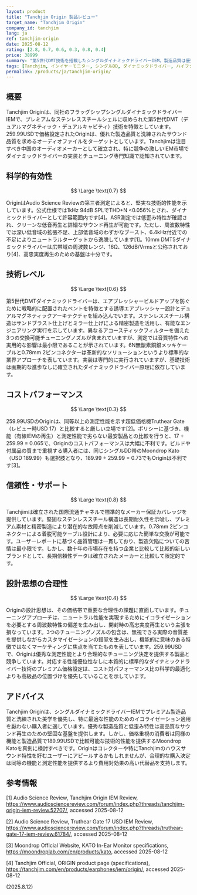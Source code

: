 ```yaml
---
layout: product
title: "Tanchjim Origin 製品レビュー"
target_name: "Tanchjim Origin"
company_id: tanchjim
lang: ja
ref: tanchjim-origin
date: 2025-08-12
rating: [2.8, 0.7, 0.6, 0.3, 0.8, 0.4]
price: 38999
summary: "第5世代DMT技術を搭載したシングルダイナミックドライバーIEM。製造品質は優秀だが、Truthear Gateなどの高性能低価格機と比べるとコストパフォーマンスは限定的。"
tags: [Tanchjim, インイヤーモニター, シングルDD, ダイナミックドライバー, ハイファイ]
permalink: /products/ja/tanchjim-origin/
---
```

## 概要

Tanchjim Originは、同社のフラッグシップシングルダイナミックドライバーIEMで、プレミアムなステンレススチールシェルに収められた第5世代DMT（デュアルマグネティック・デュアルキャビティ）技術を特徴としています。259.99USDで価格設定されたOriginは、優れた製造品質と洗練されたサウンド品質を求めるオーディオファイルをターゲットとしています。Tanchjimは注目すべき中国のオーディオメーカーとして確立され、特に競争の激しいIEM市場でダイナミックドライバーの実装とチューニング専門知識で認知されています。

## 科学的有効性

$$ \Large \text{0.7} $$

OriginはAudio Science Reviewの第三者測定によると、堅実な技術的性能を示しています。公式仕様では1kHz 94dB SPLでTHD+N <0.056%とされ、ダイナミックドライバーとして許容範囲内です[4]。ASR測定では低歪み特性が確認され、クリーンな低音再生と詳細なサウンド再生が可能です。ただし、周波数特性では深い低音域の拡張不足、上部低音域のわずかなブースト、6.4kHz付近での不足によりニュートラルターゲットから逸脱しています[1]。10mm DMT5ダイナミックドライバーは広帯域の周波数レンジ、16Ω、126dB/Vrmsと公称されており[4]、高忠実度再生のための基盤は十分です。

## 技術レベル

$$ \Large \text{0.6} $$

第5世代DMTダイナミックドライバーは、エアプレッシャービルドアップを防ぐために戦略的に配置されたベントを特徴とする誘導エアプレッシャー設計とデュアルマグネティックアーキテクチャを組み込んでいます。ステンレススチール構造はサンドブラスト仕上げとミラー仕上げによる精密製造を活用し、有能なエンジニアリング実行を示しています。異なるアコースティックフィルターを備えた3つの交換可能チューニングノズルが含まれていますが、測定では音質特性への実用的な影響は最小限であることが示されています。6N無酸素銅銀メッキケーブルと0.78mm 2ピンコネクターは革新的なソリューションというより標準的な業界アプローチを表しています。実装は専門的に実行されていますが、基礎技術は画期的な進歩なしに確立されたダイナミックドライバー原理に依存しています。

## コストパフォーマンス

$$ \Large \text{0.3} $$

259.99USDのOriginは、同等以上の測定性能を示す超低価格機Truthear Gate（レビュー時USD 17）と比較すると厳しい立場です[2]。ポリシーに基づき、機能（有線IEMの再生）と測定性能で劣らない最安製品との比較を行うと、17 ÷ 259.99 = 0.065で、Originのコストパフォーマンスは大幅に不利です。ビルドや付属品の質まで重視する購入者には、同じシングルDD帯のMoondrop Kato（USD 189.99）も選択肢となり、189.99 ÷ 259.99 = 0.73でもOriginは不利です[3]。

## 信頼性・サポート

$$ \Large \text{0.8} $$

Tanchjimは確立された国際流通チャネルで標準的なメーカー保証カバレッジを提供しています。堅固なステンレススチール構造は長期耐久性を示唆し、プレミアム素材と精密製造により潜在的な故障点を削減しています。0.78mm 2ピンコネクターによる着脱可能ケーブル設計により、必要に応じた簡単な交換が可能です。ユーザーレポートに基づく品質管理は一貫しており、製造欠陥についての苦情は最小限です。しかし、数十年の市場存在を持つ企業と比較して比較的新しいブランドとして、長期信頼性データは確立されたメーカーと比較して限定的です。

## 設計思想の合理性

$$ \Large \text{0.4} $$

Originの設計思想は、その価格帯で重要な合理性の課題に直面しています。チューニングアプローチは、ニュートラル性能を実現するためにイコライゼーションを必要とする周波数特性の偏差を生み出し、開封時の高忠実度再生という主張を損なっています。3つのチューニングノズルの包含は、無視できる実際の音質差を提供しながらカスタマイゼーションの錯覚を生み出し、機能的に意味のある特徴ではなくマーケティングに焦点を当てたものを表しています。259.99USDで、Originは優秀な測定性能とより合理的なチューニング決定を提供する製品と競争しています。対応する性能優位性なしに本質的に標準的なダイナミックドライバー技術のプレミアム価格設定は、コスト対パフォーマンス比の科学的最適化よりも高級品の位置づけを優先していることを示しています。

## アドバイス

Tanchjim Originは、シングルダイナミックドライバーIEMでプレミアム製造品質と洗練された美学を優先し、特に最適な性能のためのイコライゼーション適用を厭わない購入者に適しています。優秀な製造品質と低歪み特性は高品質なサウンド再生のための堅固な基盤を提供します。しかし、価格重視の消費者は同様の機能と製造品質で189.99USDで比較可能な技術的性能を提供するMoondrop Katoを真剣に検討すべきです。Originはコレクターや特にTanchjimのハウスサウンド特性を好むユーザーにアピールするかもしれませんが、合理的な購入決定は同等の機能と測定性能を提供するより費用対効果の高い代替品を支持します。

## 参考情報

[1] Audio Science Review, Tanchjim Origin IEM Review, https://www.audiosciencereview.com/forum/index.php?threads/tanchjim-origin-iem-review.52707/, accessed 2025-08-12

[2] Audio Science Review, Truthear Gate 17 USD IEM Review, https://www.audiosciencereview.com/forum/index.php?threads/truthear-gate-17-iem-review.61784/, accessed 2025-08-12

[3] Moondrop Official Website, KATO In-Ear Monitor specifications, https://moondroplab.com/en/products/kato, accessed 2025-08-12

[4] Tanchjim Official, ORIGIN product page (specifications), https://tanchjim.com/en/products/earphones/iem/origin/, accessed 2025-08-12

(2025.8.12)